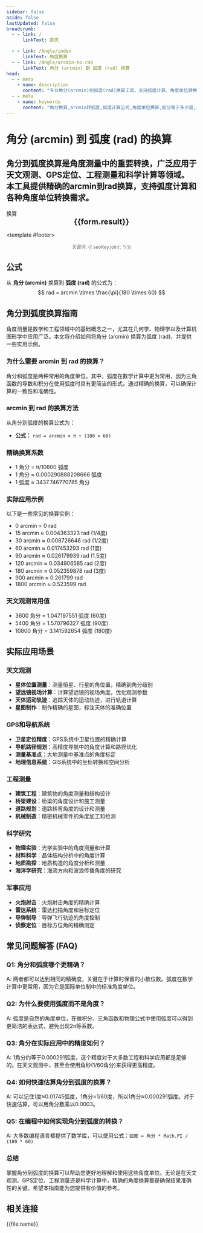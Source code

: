 ```yaml
---
sidebar: false
aside: false
lastUpdated: false
breadcrumb:
  - - link: /
      linkText: 首页

  - - link: /Angle/index
      linkText: 角度换算
  - - link: /Angle/arcmin-to-rad
      linkText: 角分 (arcmin) 到 弧度 (rad) 换算
head:
  - - meta
    - name: description
      content: "专业角分(arcmin)到弧度(rad)换算工具，支持弧度计算、角度单位转换。适用于天文观测、GPS定位、工程测量等场景，提供精确的角度换算公式和实用指南。"
  - - meta
    - name: keywords
      content: "角分换算,arcmin转弧度,弧度计算公式,角度单位换算,弧分等于多少度,天文观测,GPS定位,工程测量,角度计算器,弧度转角度"
---
```

# 角分 (arcmin) 到 弧度 (rad) 的换算

角分到弧度换算是角度测量中的重要转换，广泛应用于天文观测、GPS定位、工程测量和科学计算等领域。本工具提供精确的arcmin到rad换算，支持弧度计算和各种角度单位转换需求。
---
<script setup>
import { onMounted, reactive, inject, ref } from 'vue'
import { NButton, NForm, NFormItem, NInput, NInputNumber, NSelect, NCard, useMessage,NGrid ,NGi } from 'naive-ui'
import { defineClientComponent } from 'vitepress'
import { Angle } from '../../files';
const convert = inject('convert')

const seoKey = [
  '弧度', 'radian', '角分', 'arcmin', '角度换算', 'angle conversion',
  '弧度计算', 'radian calculation', '角度单位', 'angle unit',
  '弧分转弧度', 'arcmin to radian', '角度转换器', 'angle converter',
  '数学计算', 'mathematical calculation', '三角函数', 'trigonometric function',
  '天文观测', 'astronomical observation', 'GPS定位', 'GPS positioning',
  '工程测量', 'engineering measurement', '科学计算', 'scientific calculation'
]

const form = reactive({
  title: '角分到弧度换算器',
  number: null,
  result: '',
})

const convertHandler = () => {
  if (form.number !== null && !isNaN(form.number)) {
    const convertedValue = parseFloat(form.number) * Math.PI / (180 * 60)
    form.result = `${form.number}arcmin = ${convertedValue.toFixed(4)}rad`
  } else {
    form.result = '请输入有效的数值。'
  }
}
</script>

<n-card :title="form.title" style="margin-bottom: 20px;">
  <n-form size="large" :model="form">
    <n-form-item label="角分 (arcmin)">
      <n-input-number v-model:value="form.number" placeholder="输入角分" style="width: 100%" />
    </n-form-item>
    <n-form-item>
      <n-button type="info" @click="convertHandler" block>换算</n-button>
    </n-form-item>
  </n-form>

  <n-card  embedded :bordered="false" hoverable>
    <div  style="text-align:center;font-size:20px;">
      <strong>{{form.result}}</strong>
    </div>
  </n-card>
  
  <template #footer>
    <div style="font-size: 12px; color: #666; text-align: center;">
      关键词: {{ seoKey.join(', ') }}
    </div>
  </template>
</n-card>

## 公式

从 **角分 (arcmin)** 换算到 **弧度 (rad)** 的公式为：
$$ rad = arcmin \times \frac{\pi}{180 \times 60} $$

## 角分到弧度换算指南

角度测量是数学和工程领域中的基础概念之一，尤其在几何学、物理学以及计算机图形学中应用广泛。本文将介绍如何将角分 (arcmin) 换算为弧度 (rad)，并提供一些实用示例。

### 为什么需要 arcmin 到 rad 的换算？

角分和弧度是两种常用的角度单位。其中，弧度在数学计算中更为常用，因为三角函数的导数和积分在使用弧度时具有更简洁的形式。通过精确的换算，可以确保计算的一致性和准确性。

### arcmin 到 rad 的换算方法

从角分到弧度的换算公式为：

- **公式：** `rad = arcmin × π ÷ (180 × 60)`

### 精确换算系数
- 1 角分 = π/10800 弧度
- 1 角分 ≈ 0.000290888208666 弧度
- 1 弧度 ≈ 3437.746770785 角分

### 实际应用示例

以下是一些常见的换算实例：

- 0 arcmin = 0 rad
- 15 arcmin ≈ 0.004363323 rad (1/4度)
- 30 arcmin ≈ 0.008726646 rad (1/2度)
- 60 arcmin ≈ 0.017453293 rad (1度)
- 90 arcmin ≈ 0.026179939 rad (1.5度)
- 120 arcmin ≈ 0.034906585 rad (2度)
- 180 arcmin ≈ 0.052359878 rad (3度)
- 900 arcmin ≈ 0.261799 rad
- 1800 arcmin ≈ 0.523599 rad

### 天文观测常用值
- 3600 角分 = 1.047197551 弧度 (60度)
- 5400 角分 = 1.570796327 弧度 (90度)
- 10800 角分 = 3.141592654 弧度 (180度)

## 实际应用场景

### 天文观测
- **星体位置测量**：测量恒星、行星的角位置，精确到角分级别
- **望远镜视场计算**：计算望远镜的视场角度，优化观测参数
- **天体运动轨迹**：追踪天体的运动轨迹，进行轨道计算
- **星图制作**：制作精确的星图，标注天体的准确位置

### GPS和导航系统
- **卫星定位精度**：GPS系统中卫星位置的精确计算
- **导航路径规划**：高精度导航中的角度计算和路径优化
- **测量基准点**：大地测量中基准点的角度标定
- **地理信息系统**：GIS系统中的坐标转换和空间分析

### 工程测量
- **建筑工程**：建筑物的角度测量和结构设计
- **桥梁建设**：桥梁的角度设计和施工测量
- **道路规划**：道路转弯角度的设计和测量
- **机械制造**：精密机械零件的角度加工和检测

### 科学研究
- **物理实验**：光学实验中的角度测量和计算
- **材料科学**：晶体结构分析中的角度计算
- **地质勘探**：地质构造的角度分析和测量
- **海洋学研究**：海流方向和波浪传播角度的研究

### 军事应用
- **火炮射击**：火炮射击角度的精确计算
- **雷达系统**：雷达扫描角度和目标定位
- **导弹制导**：导弹飞行轨迹的角度控制
- **侦察定位**：目标方位角的精确测定

## 常见问题解答 (FAQ)

### Q1: 角分和弧度哪个更精确？
A: 两者都可以达到相同的精确度，关键在于计算时保留的小数位数。弧度在数学计算中更常用，因为它是国际单位制中的标准角度单位。

### Q2: 为什么要使用弧度而不是角度？
A: 弧度是自然的角度单位，在微积分、三角函数和物理公式中使用弧度可以得到更简洁的表达式，避免出现2π等系数。

### Q3: 角分在实际应用中的精度如何？
A: 1角分约等于0.000291弧度，这个精度对于大多数工程和科学应用都是足够的。在天文观测中，甚至会使用角秒(1/60角分)来获得更高精度。

### Q4: 如何快速估算角分到弧度的换算？
A: 可以记住1度≈0.01745弧度，1角分=1/60度，所以1角分≈0.000291弧度。对于快速估算，可以用角分数乘以0.0003。

### Q5: 在编程中如何实现角分到弧度的转换？
A: 大多数编程语言都提供了数学库，可以使用公式：`弧度 = 角分 * Math.PI / (180 * 60)`

### 总结

掌握角分到弧度的换算可以帮助您更好地理解和使用这些角度单位。无论是在天文观测、GPS定位、工程测量还是科学计算中，精确的角度换算都是确保结果准确性的关键。希望本指南能为您提供有价值的参考。

## 相关连接
<n-grid x-gap="12" :cols="2">
  <n-gi v-for="(file, index) in Angle" :key="index">
    <n-button
      text
      tag="a"
      :href="file.path"
      type="info"
    >
      {{file.name}}
    </n-button>
  </n-gi>
</n-grid>